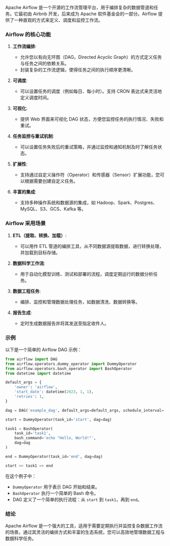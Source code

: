 Apache Airflow 是一个开源的工作流管理平台，用于编排复杂的数据管道和任务。它最初由 Airbnb 开发，后来成为 Apache 软件基金会的一部分。Airflow 提供了一种直观的方式来定义、调度和监控工作流。

### Airflow 的核心功能

1. **工作流编排**:
   - 允许您以有向无环图（DAG，Directed Acyclic Graph）的方式定义任务与任务之间的依赖关系。
   - 封装复杂的工作流逻辑，使得任务之间的执行顺序更清晰。

2. **可调度**:
   - 可以设置任务的调度（例如每日、每小时）。支持 CRON 表达式来灵活地定义调度时间。

3. **可视化**:
   - 提供 Web 界面来可视化 DAG 状态，方便您监控任务的执行情况、失败和重试。

4. **任务监控与重试机制**:
   - 可以设置任务失败后的重试策略，并通过监控和通知机制及时了解任务状态。

5. **扩展性**:
   - 支持通过自定义操作符（Operator）和传感器（Sensor）扩展功能，您可以根据需要创建自定义任务。

6. **丰富的集成**:
   - 支持多种操作系统和数据源的集成，如 Hadoop、Spark、Postgres、MySQL、S3、GCS、Kafka 等。

### Airflow 采用场景

1. **ETL（提取、转换、加载）**: 
   - 可以用作 ETL 管道的编排工具，从不同数据源提取数据，进行转换处理，并加载到目标存储。

2. **数据科学工作流**:
   - 用于自动化模型训练、测试和部署的流程，调度定期运行的数据分析任务。

3. **数据工程任务**:
   - 编排、监控和管理数据处理任务，如数据清洗、数据转换等。

4. **报告生成**:
   - 定时生成数据报告并将其发送至指定收件人。

### 示例

以下是一个简单的 Airflow DAG 示例：

```python
from airflow import DAG
from airflow.operators.dummy_operator import DummyOperator
from airflow.operators.bash_operator import BashOperator
from datetime import datetime

default_args = {
    'owner': 'airflow',
    'start_date': datetime(2023, 1, 1),
    'retries': 1,
}

dag = DAG('example_dag', default_args=default_args, schedule_interval='@daily')

start = DummyOperator(task_id='start', dag=dag)

task1 = BashOperator(
    task_id='task1',
    bash_command='echo "Hello, World!"',
    dag=dag
)

end = DummyOperator(task_id='end', dag=dag)

start >> task1 >> end
```

在这个例子中：

- `DummyOperator` 用于表示 DAG 开始和结束。
- `BashOperator` 执行一个简单的 Bash 命令。
- DAG 定义了一个简单的执行流程：从 `start` 到 `task1`，再到 `end`。 

### 结论

Apache Airflow 是一个强大的工具，适用于需要定期执行并监控复杂数据工作流的场景。通过其灵活的编排方式和丰富的生态系统，您可以高效地管理数据工程与数据科学任务。
